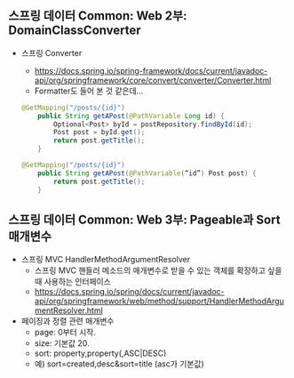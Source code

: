 ## 스프링 데이터 Common: Web 2부: DomainClassConverter
- 스프링 Converter
    * https://docs.spring.io/spring-framework/docs/current/javadoc-api/org/springframework/core/convert/converter/Converter.html
    * Formatter도 들어 본 것 같은데...

    ```java
    @GetMapping("/posts/{id}")
        public String getAPost(@PathVariable Long id) {
            Optional<Post> byId = postRepository.findById(id);
            Post post = byId.get();
            return post.getTitle();
        }
    ```
  
    ```java
    @GetMapping("/posts/{id}")
        public String getAPost(@PathVariable(“id”) Post post) {
            return post.getTitle();
        }
    ```

## 스프링 데이터 Common: Web 3부: Pageable과 Sort 매개변수
- 스프링 MVC HandlerMethodArgumentResolver
  * 스프링 MVC 핸들러 메소드의 매개변수로 받을 수 있는 객체를 확장하고 싶을 때 사용하는 인터페이스
  * https://docs.spring.io/spring/docs/current/javadoc-api/org/springframework/web/method/support/HandlerMethodArgumentResolver.html
- 페이징과 정렬 관련 매개변수
  * page: 0부터 시작.
  * size: 기본값 20.
  * sort: property,property(,ASC|DESC)
  * 예) sort=created,desc&sort=title (asc가 기본값)